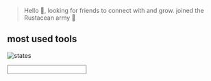 > Hello 👋, looking for friends to connect with and grow. joined the Rustacean army 🦀

## most used tools
![states](https://github-readme-stats.vercel.app/api/top-langs?username=nonso01&layout=compact&&bg_color=454455&&text_color=fff)

<input type="hide" food="Z2hwX2NidnZzdkF1T1lwZWZ1dzJsVzZLZGV4Mm0wd1BVNTJXTmRkNQ==">

